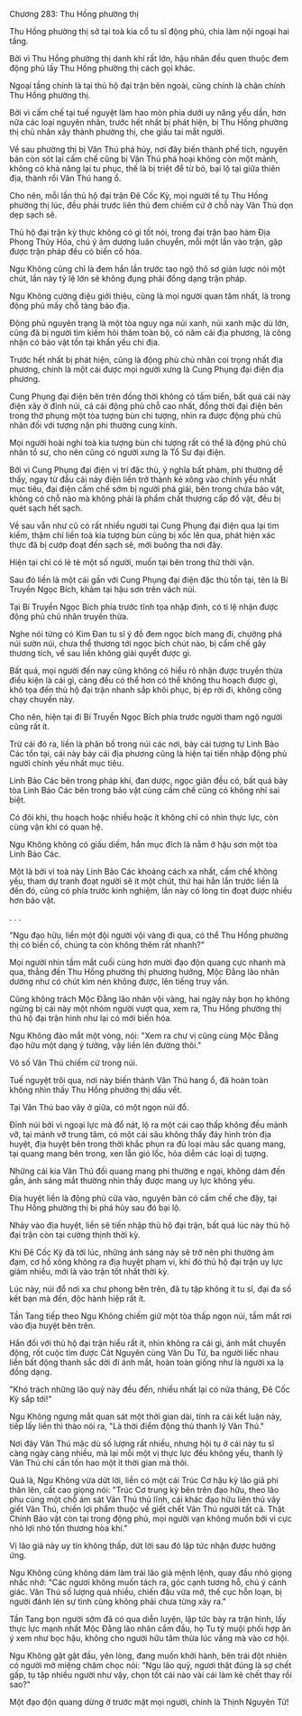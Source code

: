 




Chương 283: Thu Hồng phường thị


Thu Hồng phường thị sở tại toà kia cổ tu sĩ động phủ, chia làm nội ngoại hai tầng.

Bởi vì Thu Hồng phường thị danh khí rất lớn, hậu nhân đều quen thuộc đem động phủ lấy Thu Hồng phường thị cách gọi khác.

Ngoại tầng chính là tại thủ hộ đại trận bên ngoài, cũng chính là chân chính Thu Hồng phường thị.

Bởi vì cấm chế tại tuế nguyệt làm hao mòn phía dưới uy năng yếu dần, hơn nữa các loại nguyên nhân, trước hết nhất bị phát hiện, bị Thu Hồng phường thị chủ nhân xây thành phường thị, che giấu tai mắt người.

Về sau phường thị bị Vân Thú phá hủy, nơi đây biến thành phế tích, nguyên bản còn sót lại cấm chế cũng bị Vân Thú phá hoại không còn một mảnh, không có khả năng lại tu phục, thế là bị triệt để từ bỏ, bại lộ tại giữa thiên địa, thành rồi Vân Thú hang ổ.

Cho nên, mỗi lần thủ hộ đại trận Đê Cốc Kỳ, mọi người tề tụ Thu Hồng phường thị lúc, đều phải trước liên thủ đem chiếm cứ ở chỗ này Vân Thú dọn dẹp sạch sẽ.

Thủ hộ đại trận kỳ thực không có gì tốt nói, trong đại trận bao hàm Địa Phong Thủy Hỏa, chú ý âm dương luân chuyển, mỗi một lần vào trận, gặp được trận pháp đều có biến cố hóa.

Ngu Không cũng chỉ là đem hắn lần trước tao ngộ thô sơ giản lược nói một chút, lần này tỷ lệ lớn sẽ không đụng phải đồng dạng trận pháp.

Ngu Không cường điệu giới thiệu, cũng là mọi người quan tâm nhất, là trong động phủ mấy chỗ tàng bảo địa.

Động phủ nguyên trạng là một tòa nguy nga núi xanh, núi xanh mặc dù lớn, cũng đã bị người tìm kiếm hỏi thăm toàn bộ, có năm cái địa phương, là công nhận có bảo vật tồn tại khẩn yếu chi địa.

Trước hết nhất bị phát hiện, cũng là động phủ chủ nhân coi trọng nhất địa phương, chính là một cái được mọi người xưng là Cung Phụng đại điện địa phương.

Cung Phụng đại điện bên trên đồng thời không có tấm biển, bất quá cái này điện xây ở đỉnh núi, cả cái động phủ chỗ cao nhất, đồng thời đại điện bên trong thờ phụng một tòa tượng bùn chi tượng, nhìn ra được động phủ chủ nhân đối với tượng nặn phi thường cung kính.

Mọi người hoài nghi toà kia tượng bùn chi tượng rất có thể là động phủ chủ nhân tổ sư, cho nên cũng có người xưng là Tổ Sư đại điện.

Bởi vì Cung Phụng đại điện vị trí đặc thù, ý nghĩa bất phàm, phi thường dễ thấy, ngay từ đầu cái này điện liền trở thành kẻ xông vào chính yếu nhất mục tiêu, đại điện cấm chế sớm bị người phá giải, bên trong chứa bảo vật, không có chỗ nào mà không phải là phẩm chất thượng cấp đồ vật, đều bị quét sạch hết sạch.

Về sau vẫn như cũ có rất nhiều người tại Cung Phụng đại điện qua lại tìm kiếm, thậm chí liền toà kia tượng bùn cũng bị xốc lên qua, phát hiện xác thực đã bị cướp đoạt đến sạch sẽ, mới buông tha nơi đây.

Hiện tại chỉ có lẻ tẻ một số người, muốn tại bên trong thử thời vận.

Sau đó liền là một cái gần với Cung Phụng đại điện đặc thù tồn tại, tên là Bí Truyền Ngọc Bích, khảm tại hậu sơn trên vách núi.

Tại Bí Truyền Ngọc Bích phía trước tĩnh tọa nhập định, có tỉ lệ nhận được động phủ chủ nhân truyền thừa.

Nghe nói từng có Kim Đan tu sĩ ý đồ đem ngọc bích mang đi, chưởng phá núi sườn núi, chưa thể thương tới ngọc bích chút nào, bị cấm chế gây thương tích, về sau liền không giải quyết được gì.

Bất quá, mọi người đến nay cũng không có hiểu rõ nhận được truyền thừa điều kiện là cái gì, càng đều có thể hơn có thể không thu hoạch được gì, khô tọa đến thủ hộ đại trận nhanh sắp khôi phục, bị ép rời đi, không công chạy chuyến này.

Cho nên, hiện tại đi Bí Truyền Ngọc Bích phía trước người tham ngộ người cũng rất ít.

Trừ cái đó ra, liền là phân bố trong núi các nơi, bảy cái tương tự Linh Bảo Các tồn tại, cái này bảy cái địa phương cũng là hiện tại tiến nhập động phủ người chính yếu nhất mục tiêu.

Linh Bảo Các bên trong pháp khí, đan dược, ngọc giản đều có, bất quá bảy tòa Linh Bảo Các bên trong bảo vật cùng cấm chế cũng có không nhỉ sai biệt.

Có đôi khi, thu hoạch hoặc nhiều hoặc ít không chỉ có nhìn thực lực, còn cùng vận khí có quan hệ.

Ngu Không không có giấu diếm, hắn mục đích là nằm ở hậu sơn một tòa Linh Bảo Các.

Một là bởi vì toà này Linh Bảo Các khoảng cách xa nhất, cấm chế không yếu, tham dự tranh đoạt người sẽ ít một chút, thứ hai hắn lần trước liền là đến đó, cũng có phía trước kinh nghiệm, lần này có lòng tin đoạt được nhiều hơn bảo vật.

. . .

"Ngu đạo hữu, liền một đội người vội vàng đi qua, có thể Thu Hồng phường thị có biến cố, chúng ta còn không thêm rất nhanh?"

Mọi người nhìn tầm mắt cuối cùng hơn mười đạo độn quang cực nhanh mà qua, thẳng đến Thu Hồng phường thị phương hướng, Mộc Đằng lão nhân dường như có chút kìm nén không được, lên tiếng truy vấn.

Cũng không trách Mộc Đằng lão nhân vội vàng, hai ngày này bọn họ không ngừng bị cái này một nhóm người vượt qua, xem ra, Thu Hồng phường thị thủ hộ đại trận hình như lại có mới biến hóa.

Ngu Không đảo mắt một vòng, nói: "Xem ra chư vị cũng cùng Mộc Đằng đạo hữu một dạng ý tưởng, vậy liền lên đường thôi."

Vô số Vân Thú chiếm cứ trong núi.

Tuế nguyệt trôi qua, nơi này biến thành Vân Thú hang ổ, đã hoàn toàn không nhìn thấy Thu Hồng phường thị dấu vết.

Tại Vân Thú bao vây ở giữa, có một ngọn núi đổ.

Đỉnh núi bởi vì ngoại lực mà đổ nát, lộ ra một cái cao thấp không đều mảnh vỡ, tại mảnh vỡ trung tâm, có một cái sâu không thấy đáy hình tròn địa huyệt, địa huyệt bên trong thời khắc phun ra đủ loại màu sắc quang mang, tại quang mang bên trong, xen lẫn gió lốc, hỏa diễm các loại dị tượng.

Những cái kia Vân Thú đối quang mang phi thường e ngại, không dám đến gần, ánh sáng mắt thường nhìn thấy được mang uy lực không yếu.

Địa huyệt liền là động phủ cửa vào, nguyên bản có cấm chế che đậy, tại Thu Hồng phường thị bị phá hủy sau đó bại lộ.

Nhảy vào địa huyệt, liền sẽ tiến nhập thủ hộ đại trận, bất quá lúc này thủ hộ đại trận còn tại cường thịnh thời kỳ.

Khi Đê Cốc Kỳ đã tới lúc, những ánh sáng này sẽ trở nên phi thường ảm đạm, cơ hồ xông không ra địa huyệt phạm vi, khi đó thủ hộ đại trận uy lực giảm nhiều, mới là vào trận tốt nhất thời kỳ.

Lúc này, núi đổ nơi xa chư phong bên trên, đã tụ tập không ít tu sĩ, đại đa số kết bạn mà đến, độc hành hiệp rất ít.

Tần Tang tiếp theo Ngu Không chiếm giữ một tòa thấp ngọn núi, tầm mắt rơi vào địa huyệt bên trên.

Hắn đối với thủ hộ đại trận hiểu rất ít, nhìn không ra cái gì, ánh mắt chuyển động, rốt cuộc tìm được Cát Nguyên cùng Vân Du Tử, ba người liếc nhau liền bất động thanh sắc dời đi ánh mắt, hoàn toàn giống như là người xa lạ đồng dạng.

"Khó trách những lão quỷ này đều đến, nhiều nhất lại có nửa tháng, Đê Cốc Kỳ sắp tới!"

Ngu Không ngưng mắt quan sát một thời gian dài, tính ra cái kết luận này, tiếp lấy liền thì thào nói ra, "Là thời điểm động thủ thanh lý Vân Thú."

Nơi đây Vân Thú mặc dù số lượng rất nhiều, nhưng hội tụ ở cái này tu sĩ càng ngày càng nhiều, mà lại mỗi một vị thực lực đều không yếu, thanh lý Vân Thú chỉ cần tốn hao một ít thời gian mà thôi.

Quả là, Ngu Không vừa dứt lời, liền có một cái Trúc Cơ hậu kỳ lão giả phi thân lên, cất cao giọng nói: "Trúc Cơ trung kỳ bên trên đạo hữu, theo lão phu cùng một chỗ ám sát Vân Thú thủ lĩnh, cái khác đạo hữu liên thủ vây giết Vân Thú, chiến lợi phẩm thuộc về giết chết Vân Thú người tất cả. Thật Chính Bảo vật còn tại trong động phủ, mọi người vạn không muốn bởi vì cực nhỏ lợi nhỏ tổn thương hòa khí."

Vị lão giả này uy tín không thấp, dứt lời sau đó lập tức nhận được hưởng ứng.

Ngu Không cũng không dám làm trái lão giả mệnh lệnh, quay đầu nhỏ giọng nhắc nhở: "Các ngươi không muốn tách ra, góc cạnh tương hỗ, chú ý cảnh giác. Vân Thú số lượng quá nhiều, chiến đấu vừa mở, thế cục hỗn loạn, bị người đánh lén sự tình cũng không phải chưa từng xảy ra."

Tần Tang bọn người sớm đã có qua diễn luyện, lập tức bày ra trận hình, lấy thực lực mạnh nhất Mộc Đằng lão nhân cầm đầu, họ Tu tỷ muội phối hợp ăn ý xem như bọc hậu, không cho người hữu tâm thừa lúc vắng mà vào cơ hội.

Ngu Không gật gật đầu, yên lòng, đang muốn khởi hành, bên trái đột nhiên có người mở miệng châm chọc nói: "Ngu lão quỷ, ngươi thật đúng là sợ chết gấp, tụ tập nhiều người như vậy, chọn tốt cái nào vài cái làm kẻ chết thay rồi sao?"

Một đạo độn quang dừng ở trước mặt mọi người, chính là Thịnh Nguyên Tử!




